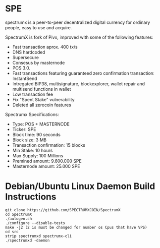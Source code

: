 # SPE

spectrumx is a peer-to-peer decentralized digital currency for ordinary people, easy to use and acquire.

SpectrumX is fork of Pivx, improved with some of the following features: 

- Fast transaction aprox. 400 tx/s 
- DNS hardcoded 
- Supersecure
- Consesus by masternode 
- POS 3.0.
- Fast transactions featuring guaranteed zero confirmation transaction: InstantSend 
- Intregated BIP38, multisignature, blockexplorer, wallet repair and multisend functions in wallet
- Low transaction fee
- Fix "Spent Stake" vulnerability
- Deleted all zerocoin features


Spectrumx Specifications:

- Type: POS + MASTERNODE
- Ticker: SPE
- Block time: 90 seconds
- Block size: 3 MB
- Transaction confirmation: 15 blocks
- Min Stake: 10 hours
- Max Supply: 100 Millions
- Premined amount: 9.600.000 SPE 
- Masternode amount: 25.000 SPE


# Debian/Ubuntu Linux Daemon Build Instructions

```
git clone https://github.com/SPECTRUMXCOIN/SpectrumX
cd SpectrumX
./autogen.sh
./configure --disable-tests
make -j2 (2 is must be changed for number os Cpus that have VPS)
cd src
strip spectrumxd spectrumx-cli
./spectrumxd -daemon
